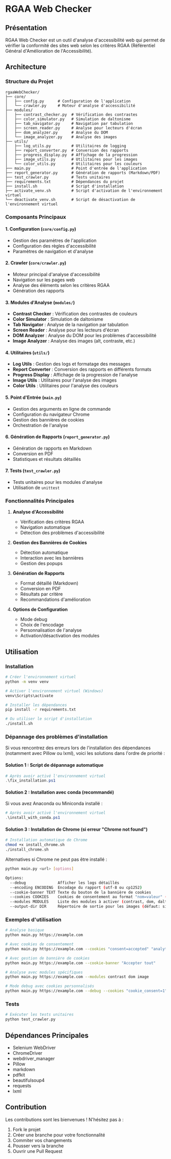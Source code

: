 # RGAA Web Checker

## Présentation
RGAA Web Checker est un outil d'analyse d'accessibilité web qui permet de vérifier la conformité des sites web selon les critères RGAA (Référentiel Général d'Amélioration de l'Accessibilité).

## Architecture

### Structure du Projet
```
rgaaWebChecker/
├── core/
│   ├── config.py      # Configuration de l'application
│   └── crawler.py     # Moteur d'analyse d'accessibilité
├── modules/
│   ├── contrast_checker.py  # Vérification des contrastes
│   ├── color_simulator.py   # Simulation de daltonisme
│   ├── tab_navigator.py     # Navigation par tabulation
│   ├── screen_reader.py     # Analyse pour lecteurs d'écran
│   ├── dom_analyzer.py      # Analyse du DOM
│   └── image_analyzer.py    # Analyse des images
├── utils/
│   ├── log_utils.py         # Utilitaires de logging
│   ├── report_converter.py  # Conversion des rapports
│   ├── progress_display.py  # Affichage de la progression
│   ├── image_utils.py       # Utilitaires pour les images
│   └── color_utils.py       # Utilitaires pour les couleurs
├── main.py                  # Point d'entrée de l'application
├── report_generator.py      # Génération de rapports (Markdown/PDF)
├── test_crawler.py          # Tests unitaires
├── requirements.txt         # Dépendances du projet
├── install.sh               # Script d'installation
├── activate_venv.sh         # Script d'activation de l'environnement virtuel
└── deactivate_venv.sh       # Script de désactivation de l'environnement virtuel
```

### Composants Principaux

#### 1. Configuration (`core/config.py`)
- Gestion des paramètres de l'application
- Configuration des règles d'accessibilité
- Paramètres de navigation et d'analyse

#### 2. Crawler (`core/crawler.py`)
- Moteur principal d'analyse d'accessibilité
- Navigation sur les pages web
- Analyse des éléments selon les critères RGAA
- Génération des rapports

#### 3. Modules d'Analyse (`modules/`)
- **Contrast Checker** : Vérification des contrastes de couleurs
- **Color Simulator** : Simulation de daltonisme
- **Tab Navigator** : Analyse de la navigation par tabulation
- **Screen Reader** : Analyse pour les lecteurs d'écran
- **DOM Analyzer** : Analyse du DOM pour les problèmes d'accessibilité
- **Image Analyzer** : Analyse des images (alt, contraste, etc.)

#### 4. Utilitaires (`utils/`)
- **Log Utils** : Gestion des logs et formatage des messages
- **Report Converter** : Conversion des rapports en différents formats
- **Progress Display** : Affichage de la progression de l'analyse
- **Image Utils** : Utilitaires pour l'analyse des images
- **Color Utils** : Utilitaires pour l'analyse des couleurs

#### 5. Point d'Entrée (`main.py`)
- Gestion des arguments en ligne de commande
- Configuration du navigateur Chrome
- Gestion des bannières de cookies
- Orchestration de l'analyse

#### 6. Génération de Rapports (`report_generator.py`)
- Génération de rapports en Markdown
- Conversion en PDF
- Statistiques et résultats détaillés

#### 7. Tests (`test_crawler.py`)
- Tests unitaires pour les modules d'analyse
- Utilisation de `unittest`

### Fonctionnalités Principales

1. **Analyse d'Accessibilité**
   - Vérification des critères RGAA
   - Navigation automatique
   - Détection des problèmes d'accessibilité

2. **Gestion des Bannières de Cookies**
   - Détection automatique
   - Interaction avec les bannières
   - Gestion des popups

3. **Génération de Rapports**
   - Format détaillé (Markdown)
   - Conversion en PDF
   - Résultats par critère
   - Recommandations d'amélioration

4. **Options de Configuration**
   - Mode debug
   - Choix de l'encodage
   - Personnalisation de l'analyse
   - Activation/désactivation des modules

## Utilisation

### Installation
```bash
# Créer l'environnement virtuel
python -m venv venv

# Activer l'environnement virtuel (Windows)
venv\Scripts\activate

# Installer les dépendances
pip install -r requirements.txt

# Ou utiliser le script d'installation
./install.sh
```

### Dépannage des problèmes d'installation

Si vous rencontrez des erreurs lors de l'installation des dépendances (notamment avec Pillow ou lxml), voici les solutions dans l'ordre de priorité :

#### Solution 1 : Script de dépannage automatique
```powershell
# Après avoir activé l'environnement virtuel
.\fix_installation.ps1
```

#### Solution 2 : Installation avec conda (recommandé)
Si vous avez Anaconda ou Miniconda installé :
```powershell
# Après avoir activé l'environnement virtuel
.\install_with_conda.ps1
```

#### Solution 3 : Installation de Chrome (si erreur "Chrome not found")
```bash
# Installation automatique de Chrome
chmod +x install_chrome.sh
./install_chrome.sh
```

Alternatives si Chrome ne peut pas être installé :
```bash
python main.py <url> [options]

Options:
  --debug              Afficher les logs détaillés
  --encoding ENCODING  Encodage du rapport (utf-8 ou cp1252)
  --cookie-banner TEXT Texte du bouton de la bannière de cookies
  --cookies COOKIES    Cookies de consentement au format "nom=valeur" (ex: "consent=accepted" "analytics=true")
  --modules MODULES    Liste des modules à activer (contrast, dom, daltonism, tab, screen, image)
  --output-dir DIR     Répertoire de sortie pour les images (défaut: site_images)
```

### Exemples d'utilisation

```bash
# Analyse basique
python main.py https://example.com

# Avec cookies de consentement
python main.py https://example.com --cookies "consent=accepted" "analytics=true" "marketing=false"

# Avec gestion de bannière de cookies
python main.py https://example.com --cookie-banner "Accepter tout"

# Analyse avec modules spécifiques
python main.py https://example.com --modules contrast dom image

# Mode debug avec cookies personnalisés
python main.py https://example.com --debug --cookies "cookie_consent=1" "preferences=all"
```

### Tests
```bash
# Exécuter les tests unitaires
python test_crawler.py
```

## Dépendances Principales
- Selenium WebDriver
- ChromeDriver
- webdriver_manager
- Pillow
- markdown
- pdfkit
- beautifulsoup4
- requests
- lxml

## Contribution
Les contributions sont les bienvenues ! N'hésitez pas à :
1. Fork le projet
2. Créer une branche pour votre fonctionnalité
3. Commiter vos changements
4. Pousser vers la branche
5. Ouvrir une Pull Request 